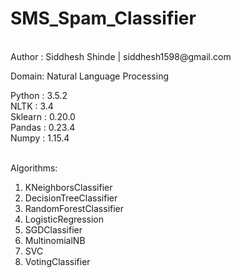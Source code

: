 # SMS_Spam_Classifier
</br>
Author : Siddhesh Shinde | siddhesh1598@gmail.com
</br>

Domain: Natural Language Processing

Python : 3.5.2</br>
NLTK : 3.4</br>
Sklearn : 0.20.0</br>
Pandas : 0.23.4</br>
Numpy : 1.15.4</br>
</br>

Algorithms: 
1. KNeighborsClassifier
2. DecisionTreeClassifier
3. RandomForestClassifier
4. LogisticRegression
5. SGDClassifier
6. MultinomialNB
7. SVC
8. VotingClassifier
</br>
